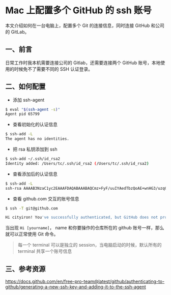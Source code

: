 # Mac 上配置多个 GitHub 的 ssh 账号

本文介绍如何在一台电脑上，配置多个 Git 的连接信息，同时连接 GitHub 和公司的 GitLab。

<!--more-->

## 一、前言
日常工作时我本机需要连接公司的 Gitlab，还需要连接两个 GitHub 账号，本地使用的时候免不了需要不同的 SSH 认证登录。

## 二、如何配置

- 添加 ssh-agent

```bash
$ eval "$(ssh-agent -s)"
Agent pid 65799
```

- 查看初始化的认证信息

```bash
$ ssh-add -L
The agent has no identities.
```

- 把 rsa 私钥添加到 ssh

```bash
$ ssh-add ~/.ssh/id_rsa2
Identity added: /Users/tc/.ssh/id_rsa2 (/Users/tc/.ssh/id_rsa2)
```

- 查看添加后的认证信息

```bash
$ ssh-add -L
ssh-rsa AAAAB3NzaC1yc2EAAAFDAQABAAABAQCmz+FyF/uuIYAedTbzQoAE+wnHG3/uzqQ2Mv9QQbjcWOOjOlTmL48rYTH6hA1rJQl4hFsTrYzTbKYlV1h7oNqT/7nUsmNOhItg51DcvSbA/PSw+2jADkbMV6bnKUtJmx7gxu7RKuWi48smEewYny/zMIJSPRu5Tr1G6WX/zEtonJntgEJELfgrJntgBikTZ/QJOGtejwWJjEPyKyNji0O4o0tmK5Xql+MG0O109Xa5toRBADFWqz+Popk7MNFuooRp/Fz0b4tLTvvlfwrEGDu0z4qmlShTmiZNQhYQsmiwpt27/IUo2Cw8J62EEUqviykuNeZBzYCGMXd3Mcg/CpTPbtBb /Users/tc/.ssh/id_rsa2
```

- 查看 github.com 交互的账号信息

```bash
$ ssh -T git@github.com

Hi cityiron! You've successfully authenticated, but GitHub does not provide shell access.
```

当出现 `Hi [yourname]`， name 和你要操作的仓库所在的 github 账号一样，那么就可以正常使用 Git 命令。

> 每一个 terminal 可以是独立的 session，当电脑启动的时候，默认所有的 terminal 共享一个账号信息

## 三、参考资源

https://docs.github.com/en/free-pro-team@latest/github/authenticating-to-github/generating-a-new-ssh-key-and-adding-it-to-the-ssh-agent


